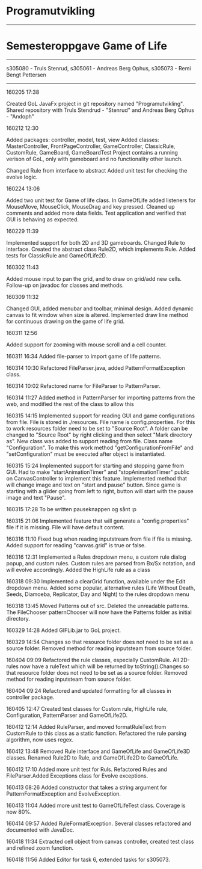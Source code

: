 # Programutvikling
**************************************
# Semesteroppgave Game of Life
**************************************

s305080 - Truls Stenrud, 
s305061 - Andreas Berg Ophus, 
s305073 - Remi Bengt Pettersen

**************************************

160205 17:38

Created GoL JavaFx project in git repository named "Programutvikling". Shared repository with Truls Stendrud - "Stenrud" and Andreas Berg Ophus - "Andoph" 

160212 12:30

Added packages: controller, model, test, view
Added classes: MasterController, FrontPageController, GameController, ClassicRule, CustomRule, GameBoard, GameBoardTest
Project contains a running verison of GoL, only with gameboard and no functionality other launch.

Changed Rule from interface to abstract
Added unit test for checking the evolve logic.

160224 13:06

Added two unit test for Game of life class. In GameOfLife added listeners for MouseMove, MouseClick, MouseDrag and key pressed. Cleaned up comments and added more data fields. Test application and verified that GUI is behaving as expected.    

160229 11:39

Implemented support for both 2D and 3D gameboards. Changed Rule to interface. Created the abstract class Rule2D, which implements Rule. Added tests for ClassicRule and GameOfLife2D.

160302 11:43

Added mouse input to pan the grid, and to draw on grid/add new cells. Follow-up on javadoc for classes and methods. 

160309 11:32 

Changed GUI, added menubar and toolbar, minimal design. Added dynamic canvas to fit window when size is altered. Implemented draw line method for continuous drawing on the game of life grid. 

160311 12:56

Added support for zooming with mouse scroll and a cell counter. 

160311 16:34
Added file-parser to import game of life patterns.

160314 10:30
Refactored FileParser.java, added PatternFormatException class.

160314 10:02
Refactored name for FileParser to PatternParser.

160314 11:27
Added method in PatternParser for importing patterns from the web, and modified the rest of the class to allow this

160315 14:15
Implemented support for reading GUI and game configurations from file. File is stored in ./resources. File name is config.properties. For this to work resources folder need to be set to "Source Root". A folder can be changed to "Source Root" by right clicking and then select "Mark directory as". New class was added to support reading from file. Class name "Configuration". To make this work method "getConfigurationFromFile" and "setConfiguration" must be executed after object is instantiated.

160315 15:24
Implemented support for starting and stopping game from GUI. Had to make "startAnimationTimer" and "stopAnimationTimer" public on CanvasController to implement this feature. Implemented method that will change image and text on "start and pause" button. Since game is starting with a glider going from left to right, button will start with the pause image and text "Pause".

160315 17:28
To be written pauseknappen og sånt :p 

160315 21:06
Implemented feature that will generate a "config.properties" file if it is missing. File will have default content. 

160316 11:10
Fixed bug when reading inputstream from file if file is missing. Added support for reading "canvas.grid" is true or false.

160316 12:31
Implemented a Rules dropdown menu, a custom rule dialog popup, and custom rules. Custom rules are parsed from Bx/Sx notation, and will evolve accordingly. Added the HighLife rule as a class

160318 09:30
Implemented a clearGrid function, available under the Edit dropdown menu. Added some popular, alternative rules (Life Without Death, Seeds, Diamoeba, Replicator, Day and Night) to the rules dropdown menu

160318 13:45
Moved Patterns out of src. Deleted the unreadable patterns. The FileChooser patternChooser will now have the Patterns folder as initial directory.

160329 14:28
Added GIFLib.jar to GoL project.

160329 14:54
Changes so that resource folder does not need to be set as a source folder. Removed method for reading inputsteam from source folder.

160404 09:09
Refactored the rule classes, especially CustomRule. All 2D-rules now have a ruleText which will be returned by toString().Changes so that resource folder does not need to be set as a source folder. Removed method for reading inputsteam from source folder.

160404 09:24
Refactored and updated formatting for all classes in controller package.

160405 12:47
Created test classes for Custom rule, HighLife rule, Configuration, PatternParser and GameOfLife2D. 

160412 12:14
Added RuleParser, and moved formatRuleText from CustomRule to this class as a static function. Refactored the rule parsing algorithm, now uses regex.

160412 13:48
Removed Rule interface and GameOfLife and GameOfLife3D classes. Renamed Rule2D to Rule, and GameOfLife2D to GameOfLife.

160412 17:10
Added more unit test for Ruls. Refactored Rules and FileParser.Added Exceptions class for Evolve exceptions.

160413 08:26
Added constructor that takes a string argument for PatternFormatException and EvolveException.

160413 11:04
Added more unit test to GameOfLifeTest class. Coverage is now 80%.

160414 09:57
Added RuleFormatException. Several classes refactored and documented with JavaDoc.

160418 11:34 
Extracted cell object from canvas controller, created test class and refined zoom function.

160418 11:56
Added Editor for task 6, extended tasks for s305073.